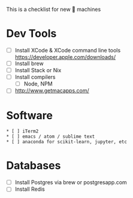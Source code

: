 This is a checklist for new :apple: machines

# Dev Tools

* [ ] Install XCode & XCode command line tools
	https://developer.apple.com/downloads/
* [ ] Install brew
* [ ] Install Stack or Nix
* [ ] Install compilers
	* [ ] Node, NPM
* [ ] http://www.getmacapps.com/

# Software
	* [ ] iTerm2
	* [ ] emacs / atom / sublime text
	* [ ] anaconda for scikit-learn, jupyter, etc

# Databases

* [ ] Install Postgres via brew or postgresapp.com
* [ ] Install Redis
